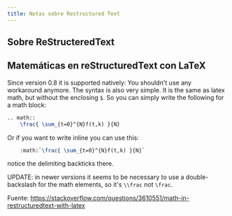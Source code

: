 ```yaml
---
title: Notas sobre Restructured Text
---
```


## Sobre ReStructeredText

## Matemáticas en reStructuredText con LaTeX

Since version 0.8 it is supported natively: You shouldn't use any
workaround anymore. The syntax is also very simple. It is the same as
latex math, but without the enclosing `$`. So you can
simply write the following for a math block:

```latex
.. math::
    \frac{ \sum_{t=0}^{N}f(t,k) }{N}
```

Or if you want to write inline you can use this:

```latex
    :math:`\frac{ \sum_{t=0}^{N}f(t,k) }{N}`
```

notice the delimiting backticks there.

UPDATE: in newer versions it seems to be necessary to use a
double-backslash for the math elements, so it's `\\frac`
not `\frac`.

Fuente: <https://stackoverflow.com/questions/3610551/math-in-restructuredtext-with-latex>
